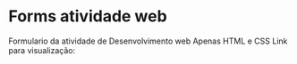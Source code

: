 # Forms atividade web
 Formulario da atividade de Desenvolvimento web
Apenas HTML e CSS
Link para visualização:     